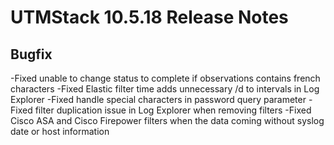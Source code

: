 # UTMStack 10.5.18 Release Notes
## Bugfix
-Fixed unable to change status to complete if observations contains french characters
-Fixed Elastic filter time adds unnecessary /d to intervals in Log Explorer
-Fixed handle special characters in password query parameter
-Fixed filter duplication issue in Log Explorer when removing filters
-Fixed Cisco ASA and Cisco Firepower filters when the data coming without syslog date or host information
